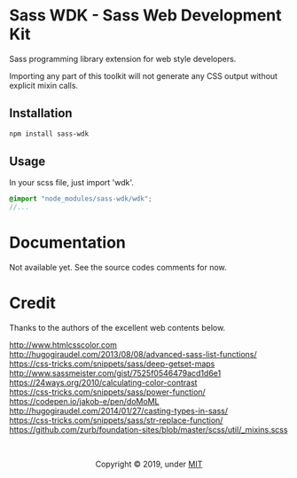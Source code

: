 # Sass WDK - Sass Web Development Kit
Sass programming library extension for web style developers.

Importing any part of this toolkit will not generate any CSS output without explicit mixin calls.


## Installation
```bash
npm install sass-wdk
```

## Usage
In your scss file, just import 'wdk'.
```scss
@import "node_modules/sass-wdk/wdk";
//...
```

# Documentation
Not available yet. See the source codes comments for now.


# Credit
Thanks to the authors of the excellent web contents below.

http://www.htmlcsscolor.com<br>
http://hugogiraudel.com/2013/08/08/advanced-sass-list-functions/<br>
https://css-tricks.com/snippets/sass/deep-getset-maps<br>
http://www.sassmeister.com/gist/7525f0546479acd1d6e1<br>
https://24ways.org/2010/calculating-color-contrast<br>
https://css-tricks.com/snippets/sass/power-function/<br>
https://codepen.io/jakob-e/pen/doMoML<br>
http://hugogiraudel.com/2014/01/27/casting-types-in-sass/<br>
https://css-tricks.com/snippets/sass/str-replace-function/<br>
https://github.com/zurb/foundation-sites/blob/master/scss/util/_mixins.scss


<br>
<div align="center">
  <p align=center>Copyright &copy; 2019, under <a href="./LICENSE">MIT</a></p>
</div>
